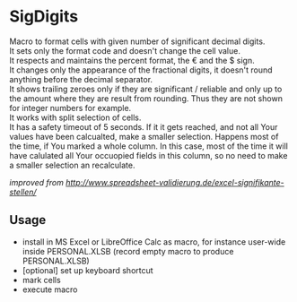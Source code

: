 # SigDigits

Macro to format cells with given number of significant decimal digits.  
It sets only the format code and doesn't change the cell value.  
It respects and maintains the percent format, the € and the $ sign.  
It changes only the appearance of the fractional digits, it doesn't round anything before the decimal separator.  
It shows trailing zeroes only if they are significant / reliable and only up to the amount where they are result from rounding. Thus they are not shown for integer numbers for example.  
It works with split selection of cells.  
It has a safety timeout of 5 seconds. If it it gets reached, and not all Your values have been calcualted, make a smaller selection. Happens most of the time, if You marked a whole column. In this case, most of the time it will have calulated all Your occuopied fields in this column, so no need to make a smaller selection an recalculate.

*improved from http://www.spreadsheet-validierung.de/excel-signifikante-stellen/*

## Usage
- install in MS Excel or LibreOffice Calc as macro, for instance user-wide inside PERSONAL.XLSB (record empty macro to produce PERSONAL.XLSB)
- [optional] set up keyboard shortcut
- mark cells
- execute macro
